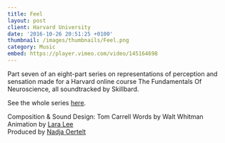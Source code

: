 ```yaml
---
title: Feel
layout: post
client: Harvard University
date: '2016-10-26 20:51:25 +0100'
thumbnail: /images/thumbnails/Feel.png
category: Music
embed: https://player.vimeo.com/video/145164698
---
```


Part seven of an eight-part series on representations of perception and sensation made for a Harvard online course The Fundamentals Of Neuroscience, all soundtracked by Skillbard.

See the whole series [here](https://vimeo.com/channels/972301).

Composition &amp; Sound Design: Tom Carrell
Words by Walt Whitman
Animation by [Lara Lee](http://www.laralee.kr/)  
Produced by [Nadja Oertelt](http://nadjaoertelt.com/)
